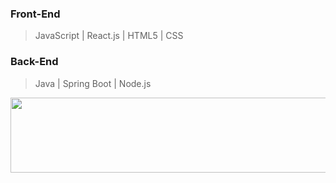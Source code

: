###  Front-End
> JavaScript | React.js | HTML5 | CSS
###  Back-End
> Java | Spring Boot | Node.js





<a href="https://www.gitanimals.org/en_US?utm_medium=image&utm_source=izuiw&utm_content=line">
  <img
    src="https://render.gitanimals.org/lines/izuiw?pet-id=742261160178921969"
    width="600"
    height="120"
  />
</a>
  
